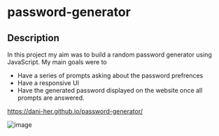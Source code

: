 # password-generator
## Description 

In this project my aim was to build a random password generator using JavaScript. My main goals were to
- Have a series of prompts asking about the password prefrences 
- Have a responsive UI 
- Have the generated password displayed on the website once all prompts are answered.  

https://dani-her.github.io/password-generator/ 

![image](https://user-images.githubusercontent.com/118456219/224296747-b9bdcf05-756b-4cac-8534-4282cb113a3b.png)
